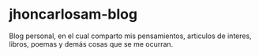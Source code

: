# jhoncarlosam-blog
Blog personal, en el cual comparto mis pensamientos, articulos de interes, libros, poemas y demás cosas que se me ocurran.
